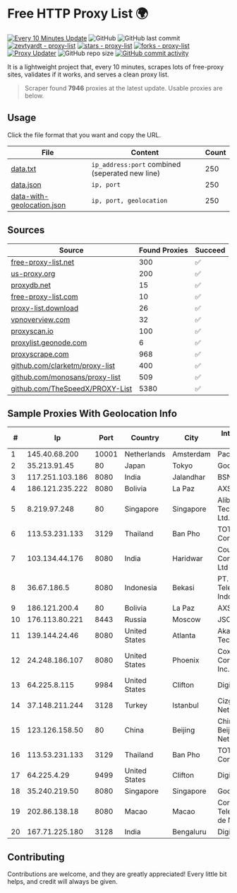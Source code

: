 
# Free HTTP Proxy List 🌍

[![Every 10 Minutes Update](https://github.com/mertguvencli/http-proxy-list/actions/workflows/main.yml/badge.svg?branch=main)](https://github.com/mertguvencli/http-proxy-list/actions/workflows/main.yml)
![GitHub](https://img.shields.io/github/license/mertguvencli/http-proxy-list)
![GitHub last commit](https://img.shields.io/github/last-commit/mertguvencli/http-proxy-list)
[![zevtyardt - proxy-list](https://img.shields.io/static/v1?label=zevtyardt&message=proxy-list&color=blue&logo=github)](https://github.com/zevtyardt/proxy-list "Go to GitHub repo")
[![stars - proxy-list](https://img.shields.io/github/stars/zevtyardt/proxy-list?style=social)](https://github.com/zevtyardt/proxy-list)
[![forks - proxy-list](https://img.shields.io/github/forks/zevtyardt/proxy-list?style=social)](https://github.com/zevtyardt/proxy-list)
[![Proxy Updater](https://github.com/zevtyardt/proxy-list/workflows/Proxy%20Updater/badge.svg)](https://github.com/zevtyardt/proxy-list/actions?query=workflow:"Proxy+Updater")
![GitHub repo size](https://img.shields.io/github/repo-size/zevtyardt/proxy-list)
[![GitHub commit activity](https://img.shields.io/github/commit-activity/m/zevtyardt/proxy-list?logo=commits)](https://github.com/zevtyardt/proxy-list/commits/main)

It is a lightweight project that, every 10 minutes, scrapes lots of free-proxy sites, validates if it works, and serves a clean proxy list.

> Scraper found **7946** proxies at the latest update. Usable proxies are below.

## Usage

Click the file format that you want and copy the URL.

|File|Content|Count|
|----|-------|-----|
|[data.txt](https://raw.githubusercontent.com/mertguvencli/http-proxy-list/main/proxy-list/data.txt)|`ip_address:port` combined (seperated new line)|250|
|[data.json](https://raw.githubusercontent.com/mertguvencli/http-proxy-list/main/proxy-list/data.json)|`ip, port`|250|
|[data-with-geolocation.json](https://raw.githubusercontent.com/mertguvencli/http-proxy-list/main/proxy-list/data-with-geolocation.json)|`ip, port, geolocation`|250|

## Sources

|Source|Found Proxies|Succeed|
|------|-------------|-------|
|[free-proxy-list.net](https://free-proxy-list.net)|300|✅|
|[us-proxy.org](https://www.us-proxy.org)|200|✅|
|[proxydb.net](http://proxydb.net)|15|✅|
|[free-proxy-list.com](https://free-proxy-list.com/?page=&port=&type%5B%5D=http&type%5B%5D=https&up_time=0&search=Search)|10|✅|
|[proxy-list.download](https://www.proxy-list.download/HTTP)|26|✅|
|[vpnoverview.com](https://vpnoverview.com/privacy/anonymous-browsing/free-proxy-servers)|32|✅|
|[proxyscan.io](https://www.proxyscan.io)|100|✅|
|[proxylist.geonode.com](https://proxylist.geonode.com/api/proxy-list?limit=300&page=1&sort_by=lastChecked&sort_type=desc&protocols=http,https)|6|✅|
|[proxyscrape.com](https://api.proxyscrape.com/v2/?request=displayproxies&protocol=http&timeout=10000&country=all&ssl=all&anonymity=all)|968|✅|
|[github.com/clarketm/proxy-list](https://raw.githubusercontent.com/clarketm/proxy-list/master/proxy-list-raw.txt)|400|✅|
|[github.com/monosans/proxy-list](https://raw.githubusercontent.com/monosans/proxy-list/main/proxies/http.txt)|509|✅|
|[github.com/TheSpeedX/PROXY-List](https://raw.githubusercontent.com/TheSpeedX/PROXY-List/master/http.txt)|5380|✅|


## Sample Proxies With Geolocation Info

|#|Ip|Port|Country|City|Internet Service Provider|
|-|--|----|-------|----|-------------------------|
|1|145.40.68.200|10001|Netherlands|Amsterdam|Packet Host, Inc.|
|2|35.213.91.45|80|Japan|Tokyo|Google LLC|
|3|117.251.103.186|8080|India|Jalandhar|BSNL Internet|
|4|186.121.235.222|8080|Bolivia|La Paz|AXS Bolivia S. A.|
|5|8.219.97.248|80|Singapore|Singapore|Alibaba (US) Technology Co., Ltd.|
|6|113.53.231.133|3129|Thailand|Ban Pho|TOT Public Company Limited|
|7|103.134.44.176|8080|India|Haridwar|Countrylink Communiction Pvt Ltd|
|8|36.67.186.5|8080|Indonesia|Bekasi|PT. Telekomunikasi Indonesia|
|9|186.121.200.4|80|Bolivia|La Paz|AXS Bolivia S. A.|
|10|176.113.80.221|8443|Russia|Moscow|JSC "RetnNet"|
|11|139.144.24.46|8080|United States|Atlanta|Akamai Technologies, Inc.|
|12|24.248.186.107|8080|United States|Phoenix|Cox Communications Inc.|
|13|64.225.8.115|9984|United States|Clifton|DigitalOcean, LLC|
|14|37.148.211.244|3128|Turkey|Istanbul|Cizgi Telekom Network|
|15|123.126.158.50|80|China|Beijing|China Unicom Beijing Province Network|
|16|113.53.231.133|3129|Thailand|Ban Pho|TOT Public Company Limited|
|17|64.225.4.29|9499|United States|Clifton|DigitalOcean, LLC|
|18|35.240.219.50|8080|Singapore|Singapore|Google LLC|
|19|202.86.138.18|8080|Macao|Macao|Companhia de Telecomunicacoes de Macau|
|20|167.71.225.180|3128|India|Bengaluru|DigitalOcean, LLC|



## Contributing

Contributions are welcome, and they are greatly appreciated! Every
little bit helps, and credit will always be given.

